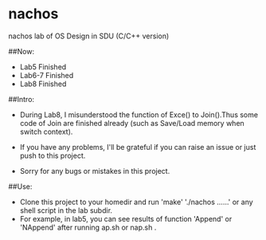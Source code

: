 # nachos
nachos lab of OS Design in SDU (C/C++ version)

##Now:

* Lab5 Finished	
* Lab6-7 Finished
* Lab8 Finished

##Intro:

* During Lab8, I misunderstood the function of Exce() to Join().Thus some code of Join are finished already (such as Save/Load memory when switch context).

* If you have any problems, I'll be grateful if you can raise an issue or just push to this project.

* Sorry for any bugs or mistakes in this project.

##Use:

* Clone this project to your homedir and run 'make' './nachos ......' or any shell script in the lab subdir.
* For example, in lab5, you can see results of function 'Append' or 'NAppend' after running ap.sh or nap.sh .
